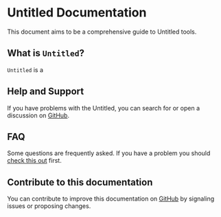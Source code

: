 # Untitled Documentation

This document aims to be a comprehensive guide to Untitled tools.

## What is `Untitled`?

`Untitled` is a

## Help and Support

If you have problems with the Untitled, you can search for or open a discussion on [GitHub](https://github.com/taking/TeamClear).

## FAQ

Some questions are frequently asked. If you have a problem you should [check this out](faq.md) first.

## Contribute to this documentation

You can contribute to improve this documentation on [GitHub](https://github.com/taking/TeamClear) by signaling issues or proposing changes.

